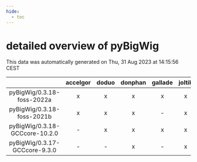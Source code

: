 ```yaml
---
hide:
  - toc
---
```


detailed overview of pyBigWig
=============================


This data was automatically generated on Thu, 31 Aug 2023 at 14:15:56 CEST  

| |accelgor|doduo|donphan|gallade|joltik|skitty|swalot|victini|
| :---: | :---: | :---: | :---: | :---: | :---: | :---: | :---: | :---: |
|pyBigWig/0.3.18-foss-2022a|x|x|x|x|x|x|x|x|
|pyBigWig/0.3.18-foss-2021b|x|x|x|-|x|x|x|x|
|pyBigWig/0.3.18-GCCcore-10.2.0|-|x|x|x|x|x|x|x|
|pyBigWig/0.3.17-GCCcore-9.3.0|-|-|x|-|x|x|x|x|
